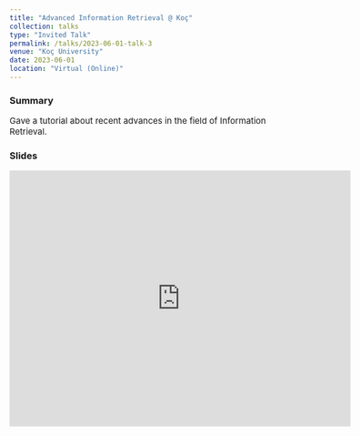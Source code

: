 ```yaml
---
title: "Advanced Information Retrieval @ Koç"
collection: talks
type: "Invited Talk"
permalink: /talks/2023-06-01-talk-3
venue: "Koç University"
date: 2023-06-01
location: "Virtual (Online)"
---
```


### Summary
<p style="font-size: 15px;">Gave a tutorial about recent advances in the field of Information Retrieval.</p>

### Slides
<embed src="https://thakur-nandan.github.io/files/kuc-university-presentation.pdf" type="application/pdf" width="600px" height="450px" />